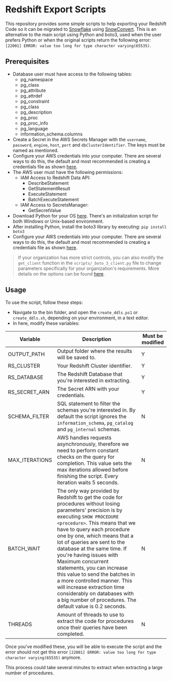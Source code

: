 # Redshift Export Scripts

This repository provides some simple scripts to help exporting your Redshift Code so it can be migrated to [Snowflake](https://www.snowflake.com/) using [SnowConvert](https://www.mobilize.net/products/database-migrations/snowconvert). This is an alternative to the main script using Python and boto3, used when the user prefers Python or when the original scripts return the following error: `[22001] ERROR: value too long for type character varying(65535)`.

## Prerequisites

* Database user must have access to the following tables:
  * pg_namespace
  * pg_class
  * pg_attribute
  * pg_attrdef
  * pg_constraint
  * pg_class
  * pg_description
  * pg_proc
  * pg_proc_info
  * pg_language
  * information_schema.columns
* Create a Secret in the AWS Secrets Manager with the `username`, `password`, `engine`, `host`, `port` and `dbClusterIdentifier`. The keys must be named as mentioned.  
* Configure your AWS credentials into your computer. There are several ways to do this, the default and most recommended is creating a credentials file as shown [here](https://docs.aws.amazon.com/sdk-for-java/v1/developer-guide/setup-credentials.html).
* The AWS user must have the following permissions:
  * IAM Access to Redshift Data API:
    * DescribeStatement
    * GetStatementResult
    * ExecuteStatement
    * BatchExecuteStatement
  * IAM Access to SecretsManager:
    * GetSecretValue
* Download Python for your OS [here](https://www.python.org/downloads/). There's an initialization script for both Windows or Unix-based environment.
* After installing Python, install the boto3 library by executing: `pip install boto3`
* Configure your AWS credentials into your computer. There are several ways to do this, the default and most recommended is creating a credentials file as shown [here](https://docs.aws.amazon.com/sdk-for-java/v1/developer-guide/setup-credentials.html).
> If your organization has more strict controls, you can also modify the `get_client` function in the `scripts/_boto_3_client.py` file to change parameters specifically for your organization's requirements. More details on the options can be found [here](https://boto3.amazonaws.com/v1/documentation/api/latest/guide/configuration.html).

## Usage

To use the script, follow these steps:

* Navigate to the bin folder, and open the `create_ddls.ps1` or `create_ddls.sh`, depending on your environment, in a text editor.
* In here, modify these variables:

Variable|Description|Must be modified|
--- | --- | ---
OUTPUT_PATH|Output folder where the results will be saved to.|Y
RS_CLUSTER|Your Redshift Cluster identifier.|Y
RS_DATABASE|The Redshift Database that you're interested in extracting.|Y
RS_SECRET_ARN|The Secret ARN with your credentials.|Y
SCHEMA_FILTER|SQL statement to filter the schemas you're interested in. By default the script ignores the `information_schema`, `pg_catalog` and `pg_internal` schemas.|N
MAX_ITERATIONS|AWS handles requests asynchronously, therefore we need to perform constant checks on the query for completion. This value sets the max iterations allowed before finishing the script. Every iteration waits 5 seconds.|N
BATCH_WAIT|The only way provided by Redshift to get the code for procedures without losing parameters' precision is by executing `SHOW PROCEDURE <procedure>`. This means that we have to query each procedure one by one, which means that a lot of queries are sent to the database at the same time. If you're having issues with Maximum concurrent statements, you can increase this value to send the batches in a more controlled manner. This will increase extraction time considerably on databases with a big number of procedures. The default value is 0.2 seconds.|N
THREADS|Amount of threads to use to extract the code for procedures once their queries have been completed.|N

Once you've modified these, you will be able to execute the script and the error should not get this error `[22001] ERROR: value too long for type character varying(65535)` anymore. 

This process could take several minutes to extract when extracting a large number of procedures.
